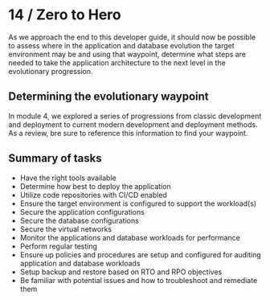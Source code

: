 # 14 / Zero to Hero

As we approach the end to this developer guide, it should now be possible to assess where in the application and database evolution the target environment may be and using that waypoint, determine what steps are needed to take the application architecture to the next level in the evolutionary progression.

## Determining the evolutionary waypoint

In module 4, we explored a series of progressions from classic development and deployment to current modern development and deployment methods. As a review, bre sure to reference this information to find your waypoint.

## Summary of tasks

- Have the right tools available
- Determine how best to deploy the application
- Utilize code repositories with CI/CD enabled
- Ensure the target environment is configured to support the workload(s)
- Secure the application configurations
- Secure the database configurations
- Secure the virtual networks
- Monitor the applications and database workloads for performance
- Perform regular testing
- Ensure up policies and procedures are setup and configured for auditing application and database workloads
- Setup backup and restore based on RTO and RPO objectives
- Be familiar with potential issues and how to troubleshoot and remediate them
